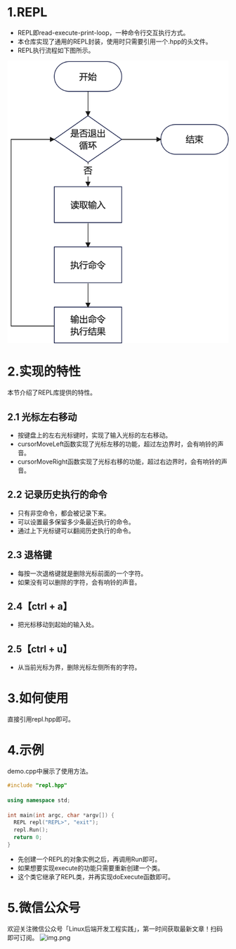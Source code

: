 # 1.REPL
- REPL即read-execute-print-loop，一种命令行交互执行方式。
- 本仓库实现了通用的REPL封装，使用时只需要引用一个.hpp的头文件。
- REPL执行流程如下图所示。

![img.png](https://github.com/wanmuc/REPL/blob/main/img.png#pic_center)

# 2.实现的特性
本节介绍了REPL库提供的特性。

## 2.1 光标左右移动
- 按键盘上的左右光标键时，实现了输入光标的左右移动。
- cursorMoveLeft函数实现了光标左移的功能，超过左边界时，会有响铃的声音。
- cursorMoveRight函数实现了光标右移的功能，超过右边界时，会有响铃的声音。

## 2.2 记录历史执行的命令
- 只有非空命令，都会被记录下来。
- 可以设置最多保留多少条最近执行的命令。
- 通过上下光标键可以翻阅历史执行的命令。

## 2.3 退格键
- 每按一次退格键就是删除光标前面的一个字符。
- 如果没有可以删除的字符，会有响铃的声音。

## 2.4【ctrl + a】
- 把光标移动到起始的输入处。

## 2.5【ctrl + u】
- 从当前光标为界，删除光标左侧所有的字符。

# 3.如何使用
直接引用repl.hpp即可。

# 4.示例
demo.cpp中展示了使用方法。
```c++
#include "repl.hpp"

using namespace std;

int main(int argc, char *argv[]) {
  REPL repl("REPL>", "exit");
  repl.Run();
  return 0;
}
```
- 先创建一个REPL的对象实例之后，再调用Run即可。
- 如果想要实现execute的功能只需要重新创建一个类。
- 这个类它继承了REPL类，并再实现doExecute函数即可。

# 5.微信公众号
欢迎关注微信公众号「Linux后端开发工程实践」，第一时间获取最新文章！扫码即可订阅。
![img.png](https://github.com/wanmuc/REPL/blob/main/mp_account.png#pic_center=660*180)